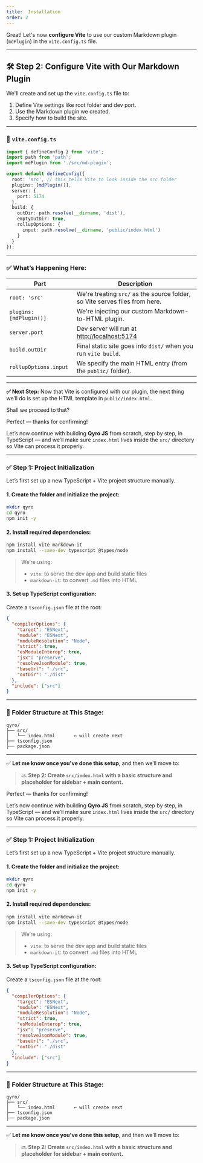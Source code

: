 ```yaml
---
title:  Installation
order: 2
---
```


Great! Let's now **configure Vite** to use our custom Markdown plugin (`mdPlugin`) in the `vite.config.ts` file.

---

## 🛠️ Step 2: Configure Vite with Our Markdown Plugin

We'll create and set up the `vite.config.ts` file to:

1. Define Vite settings like root folder and dev port.
2. Use the Markdown plugin we created.
3. Specify how to build the site.

---

### 📄 `vite.config.ts`

```ts
import { defineConfig } from 'vite';
import path from 'path';
import mdPlugin from './src/md-plugin';

export default defineConfig({
  root: 'src', // this tells Vite to look inside the src folder
  plugins: [mdPlugin()],
  server: {
    port: 5174
  },
  build: {
    outDir: path.resolve(__dirname, 'dist'),
    emptyOutDir: true,
    rollupOptions: {
      input: path.resolve(__dirname, 'public/index.html')
    }
  }
});
```

---

### ✅ What’s Happening Here:

| Part                    | Description                                                                 |
| ----------------------- | --------------------------------------------------------------------------- |
| `root: 'src'`           | We're treating `src/` as the source folder, so Vite serves files from here. |
| `plugins: [mdPlugin()]` | We're injecting our custom Markdown-to-HTML plugin.                         |
| `server.port`           | Dev server will run at [http://localhost:5174](http://localhost:5174)       |
| `build.outDir`          | Final static site goes into `dist/` when you run `vite build`.              |
| `rollupOptions.input`   | We specify the main HTML entry (from the `public/` folder).                 |

---

**✅ Next Step:**
Now that Vite is configured with our plugin, the next thing we’ll do is set up the HTML template in `public/index.html`.

Shall we proceed to that?



Perfect — thanks for confirming!

Let’s now continue with building **Qyro JS** from scratch, step by step, in TypeScript — and we’ll make sure `index.html` lives inside the `src/` directory so Vite can process it properly.

---

### ✅ **Step 1: Project Initialization**

Let’s first set up a new TypeScript + Vite project structure manually.

#### 1. Create the folder and initialize the project:

```bash
mkdir qyro
cd qyro
npm init -y
```

#### 2. Install required dependencies:

```bash
npm install vite markdown-it
npm install --save-dev typescript @types/node
```

> We’re using:
>
> * `vite`: to serve the dev app and build static files
> * `markdown-it`: to convert `.md` files into HTML

#### 3. Set up TypeScript configuration:

Create a `tsconfig.json` file at the root:

```json
{
  "compilerOptions": {
    "target": "ESNext",
    "module": "ESNext",
    "moduleResolution": "Node",
    "strict": true,
    "esModuleInterop": true,
    "jsx": "preserve",
    "resolveJsonModule": true,
    "baseUrl": "./src",
    "outDir": "./dist"
  },
  "include": ["src"]
}
```

---

### 📁 Folder Structure at This Stage:

```
qyro/
├── src/
│   └── index.html       ← will create next
├── tsconfig.json
├── package.json
```

---

✅ **Let me know once you've done this setup**, and then we’ll move to:

> 🔜 **Step 2: Create `src/index.html` with a basic structure and placeholder for sidebar + main content.**



Perfect — thanks for confirming!

Let’s now continue with building **Qyro JS** from scratch, step by step, in TypeScript — and we’ll make sure `index.html` lives inside the `src/` directory so Vite can process it properly.

---

### ✅ **Step 1: Project Initialization**

Let’s first set up a new TypeScript + Vite project structure manually.

#### 1. Create the folder and initialize the project:

```bash
mkdir qyro
cd qyro
npm init -y
```

#### 2. Install required dependencies:

```bash
npm install vite markdown-it
npm install --save-dev typescript @types/node
```

> We’re using:
>
> * `vite`: to serve the dev app and build static files
> * `markdown-it`: to convert `.md` files into HTML

#### 3. Set up TypeScript configuration:

Create a `tsconfig.json` file at the root:

```json
{
  "compilerOptions": {
    "target": "ESNext",
    "module": "ESNext",
    "moduleResolution": "Node",
    "strict": true,
    "esModuleInterop": true,
    "jsx": "preserve",
    "resolveJsonModule": true,
    "baseUrl": "./src",
    "outDir": "./dist"
  },
  "include": ["src"]
}
```

---

### 📁 Folder Structure at This Stage:

```
qyro/
├── src/
│   └── index.html       ← will create next
├── tsconfig.json
├── package.json
```

---

✅ **Let me know once you've done this setup**, and then we’ll move to:

> 🔜 **Step 2: Create `src/index.html` with a basic structure and placeholder for sidebar + main content.**
